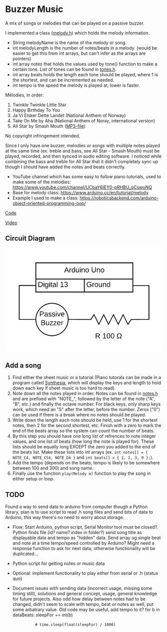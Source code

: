 # Buzzer Music

A mix of songs or melodies that can be played on a passive buzzer.

I implemented a class ([melody.h](./melody.h)) which holds the melody information.
- String melodyName is the name of the melody or song.
- int melodyLength is the number of notes/beats in a melody. (would be easier to get this from int arrays, but can't infer as the arrays are pointers)
- int array notes that holds the values used by tone() function to make a certain tone. List of tones can be found in [tones.h](./tones.h).
- int array beats holds the length each tone should be played, where 1 is the shortest, and can be incremented as needed.
- int tempo is the speed the melody is played at, lower is faster.

Melodies, in order:
1. Twinkle Twinkle Little Star
1. Happy Birthday To You
1. Ja Vi Elsker Dette Landet (National Anthem of Norway)
1. Take On Me by Aha (National Anthem of Noray, international version)
1. All Star by Smash Mouth ([MP3-file](./audacity/all-star-mix.mp4))

No copyright infringement intended.

Since I only have one buzzer, melodies or songs with multiple notes played at the same time (ex. treble and bass, see All Star - Smash Mouth) must be played, recorded, and then synced in audio editing software. I noticed while combining the bass and treble for All Star that it didn't completely sync up though I should have added the notes and beats correctly.

- YouTube channel which has some easy to follow piano tutorials, used to make some of the melodies: https://www.youtube.com/channel/UCbaY6IEY0-pRHBU_qCswoNQ
- Base for melody class: https://www.arduino.cc/en/tutorial/melody
- Example I used to make a class: https://roboticsbackend.com/arduino-object-oriented-programming-oop/

[Code](./buzzer-music.ino)

[Video](./buzzer-music.mp4)

## Circuit Diagram

![Circuit Diagram](./buzzer-music.png)

## Add a song

1. Find either the sheet music or a tutorial (Piano tutorals can be made in a program called [Synthesia](https://synthesiagame.com), which will display the keys and length to hold down each key if sheet music is too hard to read).
1. Note down all the notes played in order. Notes can be found in [notes.h](./notes.h) and are prefixed with "NOTE_", followed by the letter of the note ("A", "B", etc.) and finally the octave number. For black keys, only sharp keys work, which need an "S" after the letter, before the number. Zeros ("0") can be used if there is a break where no notes should be played.
1. Write down the length each note should be held, use 1 for the shortest notes, then 2 for the second shortest, etc. Finish with a zero to mark the end of the beats array so the system can count the number of beats. 
1. By this step you should have one long list of refrences to note integer values, and one list of beats (how long the note is played for). These lists should be equally long EXCEPT the zero you added to the end of the beats list. Make these lists into int arrays (ex. `int notes[] = { NOTE_C4, NOTE_CS4, NOTE_D4 }` and `int beats[] = { 1, 2, 3, 0 };`).
1. Add the tempo (depends on the beats, tempo is likely to be somewhere between 100 and 300) and song name.
1. Finally use the function `play(Melody m)` function to play the song in either setup or loop. 

## TODO

Found a way to send data to arduino from computer though a Python library, plan is to use script to read .h song files and send bits of data to Arduino, this way there's no need to worry about storage.
- Flow: Start Arduino, python script, Serial Monitor tool must be closed?. Python finds file (id? name? index in folder?) send song title as displayable data and tempo as "hidden" data. Send array og single beat and note at a time tempo/speed controlled by Arduino? Might need a response function to ask for next data, otherwise functionality will be duplicated...   
- Python script for getting notes or music data
- Optional: implement functionality to play either from serial or .h (status quo)
- Document issues with sending data (incorrect usage, missing some timing still), solutions and general concept, usage, general knowledge for future projects. Also odd how delay between notes had to be changed, didn't seem to scale with tempo, beat or notes as well, put some arbatrary value. Old code may be useful, add tempo to it?
                for b in dataBeats:
                    sleepFor += int(b)
                
                # time.sleep(float(sleepFor) / 1000)
                